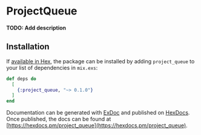 # ProjectQueue

**TODO: Add description**

## Installation

If [available in Hex](https://hex.pm/docs/publish), the package can be installed
by adding `project_queue` to your list of dependencies in `mix.exs`:

```elixir
def deps do
  [
    {:project_queue, "~> 0.1.0"}
  ]
end
```

Documentation can be generated with [ExDoc](https://github.com/elixir-lang/ex_doc)
and published on [HexDocs](https://hexdocs.pm). Once published, the docs can
be found at [https://hexdocs.pm/project_queue](https://hexdocs.pm/project_queue).

